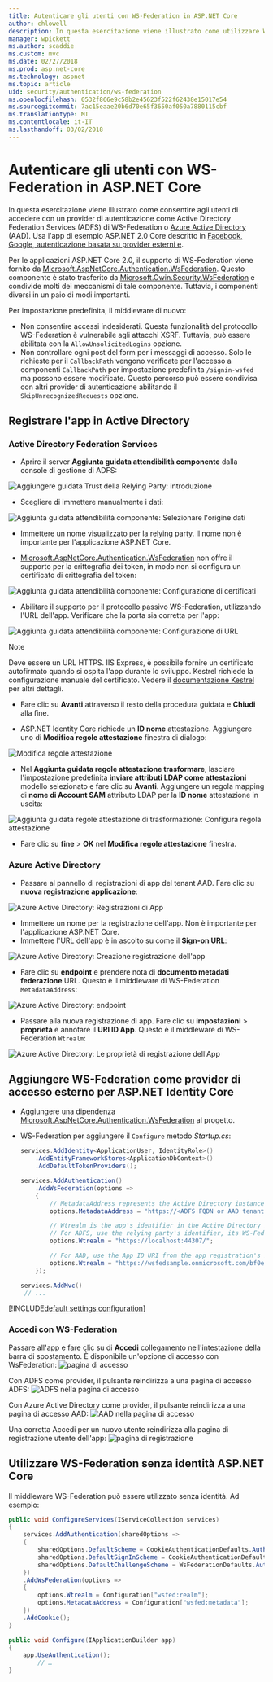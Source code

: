 ```yaml
---
title: Autenticare gli utenti con WS-Federation in ASP.NET Core
author: chlowell
description: In questa esercitazione viene illustrato come utilizzare WS-Federation in un'applicazione ASP.NET Core.
manager: wpickett
ms.author: scaddie
ms.custom: mvc
ms.date: 02/27/2018
ms.prod: asp.net-core
ms.technology: aspnet
ms.topic: article
uid: security/authentication/ws-federation
ms.openlocfilehash: 0532f866e9c58b2e45623f522f62438e15017e54
ms.sourcegitcommit: 7ac15eaae20b6d70e65f3650af050a7880115cbf
ms.translationtype: MT
ms.contentlocale: it-IT
ms.lasthandoff: 03/02/2018
---
```

# <a name="authenticate-users-with-ws-federation-in-aspnet-core"></a>Autenticare gli utenti con WS-Federation in ASP.NET Core

In questa esercitazione viene illustrato come consentire agli utenti di accedere con un provider di autenticazione come Active Directory Federation Services (ADFS) di WS-Federation o [Azure Active Directory](/azure/active-directory/) (AAD). Usa l'app di esempio ASP.NET 2.0 Core descritto in [Facebook, Google, autenticazione basata su provider esterni e](xref:security/authentication/social/index).

Per le applicazioni ASP.NET Core 2.0, il supporto di WS-Federation viene fornito da [Microsoft.AspNetCore.Authentication.WsFederation](https://www.nuget.org/packages/Microsoft.AspNetCore.Authentication.WsFederation). Questo componente è stato trasferito da [Microsoft.Owin.Security.WsFederation](https://www.nuget.org/packages/Microsoft.Owin.Security.WsFederation) e condivide molti dei meccanismi di tale componente. Tuttavia, i componenti diversi in un paio di modi importanti.

Per impostazione predefinita, il middleware di nuovo:

* Non consentire accessi indesiderati. Questa funzionalità del protocollo WS-Federation è vulnerabile agli attacchi XSRF. Tuttavia, può essere abilitata con la `AllowUnsolicitedLogins` opzione.
* Non controllare ogni post del form per i messaggi di accesso. Solo le richieste per il `CallbackPath` vengono verificate per l'accesso a componenti `CallbackPath` per impostazione predefinita `/signin-wsfed` ma possono essere modificate. Questo percorso può essere condivisa con altri provider di autenticazione abilitando il `SkipUnrecognizedRequests` opzione.

## <a name="register-the-app-with-active-directory"></a>Registrare l'app in Active Directory

### <a name="active-directory-federation-services"></a>Active Directory Federation Services

* Aprire il server **Aggiunta guidata attendibilità componente** dalla console di gestione di ADFS:

![Aggiungere guidata Trust della Relying Party: introduzione](ws-federation/_static/AdfsAddTrust.png)

* Scegliere di immettere manualmente i dati:

![Aggiunta guidata attendibilità componente: Selezionare l'origine dati](ws-federation/_static/AdfsSelectDataSource.png)

* Immettere un nome visualizzato per la relying party. Il nome non è importante per l'applicazione ASP.NET Core.

* [Microsoft.AspNetCore.Authentication.WsFederation](https://www.nuget.org/packages/Microsoft.AspNetCore.Authentication.WsFederation) non offre il supporto per la crittografia dei token, in modo non si configura un certificato di crittografia del token:

![Aggiunta guidata attendibilità componente: Configurazione di certificati](ws-federation/_static/AdfsConfigureCert.png)

* Abilitare il supporto per il protocollo passivo WS-Federation, utilizzando l'URL dell'app. Verificare che la porta sia corretta per l'app:

![Aggiunta guidata attendibilità componente: Configurazione di URL](ws-federation/_static/AdfsConfigureUrl.png)

> [!NOTE]
> Deve essere un URL HTTPS. IIS Express, è possibile fornire un certificato autofirmato quando si ospita l'app durante lo sviluppo. Kestrel richiede la configurazione manuale del certificato. Vedere il [documentazione Kestrel](xref:fundamentals/servers/kestrel) per altri dettagli.

* Fare clic su **Avanti** attraverso il resto della procedura guidata e **Chiudi** alla fine.

* ASP.NET Identity Core richiede un **ID nome** attestazione. Aggiungere uno di **Modifica regole attestazione** finestra di dialogo:

![Modifica regole attestazione](ws-federation/_static/EditClaimRules.png)

* Nel **Aggiunta guidata regole attestazione trasformare**, lasciare l'impostazione predefinita **inviare attributi LDAP come attestazioni** modello selezionato e fare clic su **Avanti**. Aggiungere un regola mapping di **nome di Account SAM** attributo LDAP per la **ID nome** attestazione in uscita:

![Aggiunta guidata regole attestazione di trasformazione: Configura regola attestazione](ws-federation/_static/AddTransformClaimRule.png)

* Fare clic su **fine** > **OK** nel **Modifica regole attestazione** finestra.

### <a name="azure-active-directory"></a>Azure Active Directory

* Passare al pannello di registrazioni di app del tenant AAD. Fare clic su **nuova registrazione applicazione**:

![Azure Active Directory: Registrazioni di App](ws-federation/_static/AadNewAppRegistration.png)

* Immettere un nome per la registrazione dell'app. Non è importante per l'applicazione ASP.NET Core.
* Immettere l'URL dell'app è in ascolto su come il **Sign-on URL**:

![Azure Active Directory: Creazione registrazione dell'app](ws-federation/_static/AadCreateAppRegistration.png)

* Fare clic su **endpoint** e prendere nota di **documento metadati federazione** URL. Questo è il middleware di WS-Federation `MetadataAddress`:

![Azure Active Directory: endpoint](ws-federation/_static/AadFederationMetadataDocument.png)

* Passare alla nuova registrazione di app. Fare clic su **impostazioni** > **proprietà** e annotare il **URI ID App**. Questo è il middleware di WS-Federation `Wtrealm`:

![Azure Active Directory: Le proprietà di registrazione dell'App](ws-federation/_static/AadAppIdUri.png)

## <a name="add-ws-federation-as-an-external-login-provider-for-aspnet-core-identity"></a>Aggiungere WS-Federation come provider di accesso esterno per ASP.NET Identity Core

* Aggiungere una dipendenza [Microsoft.AspNetCore.Authentication.WsFederation](https://www.nuget.org/packages/Microsoft.AspNetCore.Authentication.WsFederation) al progetto.
* WS-Federation per aggiungere il `Configure` metodo *Startup.cs*:

    ```csharp
    services.AddIdentity<ApplicationUser, IdentityRole>()
        .AddEntityFrameworkStores<ApplicationDbContext>()
        .AddDefaultTokenProviders();

    services.AddAuthentication()
        .AddWsFederation(options =>
        {
            // MetadataAddress represents the Active Directory instance used to authenticate users.
            options.MetadataAddress = "https://<ADFS FQDN or AAD tenant>/FederationMetadata/2007-06/FederationMetadata.xml";

            // Wtrealm is the app's identifier in the Active Directory instance.
            // For ADFS, use the relying party's identifier, its WS-Federation Passive protocol URL:
            options.Wtrealm = "https://localhost:44307/";

            // For AAD, use the App ID URI from the app registration's Properties blade:
            options.Wtrealm = "https://wsfedsample.onmicrosoft.com/bf0e7e6d-056e-4e37-b9a6-2c36797b9f01";
        });

    services.AddMvc()
     // ...
    ```

[!INCLUDE[default settings configuration](social/includes/default-settings.md)]

### <a name="log-in-with-ws-federation"></a>Accedi con WS-Federation

Passare all'app e fare clic su di **Accedi** collegamento nell'intestazione della barra di spostamento. È disponibile un'opzione di accesso con WsFederation: ![pagina di accesso](ws-federation/_static/WsFederationButton.png)

Con ADFS come provider, il pulsante reindirizza a una pagina di accesso ADFS: ![ADFS nella pagina di accesso](ws-federation/_static/AdfsLoginPage.png)

Con Azure Active Directory come provider, il pulsante reindirizza a una pagina di accesso AAD: ![AAD nella pagina di accesso](ws-federation/_static/AadSignIn.png)

Una corretta Accedi per un nuovo utente reindirizza alla pagina di registrazione utente dell'app: ![pagina di registrazione](ws-federation/_static/Register.png)

## <a name="use-ws-federation-without-aspnet-core-identity"></a>Utilizzare WS-Federation senza identità ASP.NET Core

Il middleware WS-Federation può essere utilizzato senza identità. Ad esempio:

```csharp
public void ConfigureServices(IServiceCollection services)
{
    services.AddAuthentication(sharedOptions =>
    {
        sharedOptions.DefaultScheme = CookieAuthenticationDefaults.AuthenticationScheme;
        sharedOptions.DefaultSignInScheme = CookieAuthenticationDefaults.AuthenticationScheme;
        sharedOptions.DefaultChallengeScheme = WsFederationDefaults.AuthenticationScheme;
    })
    .AddWsFederation(options =>
    {
        options.Wtrealm = Configuration["wsfed:realm"];
        options.MetadataAddress = Configuration["wsfed:metadata"];
    })
    .AddCookie();
}

public void Configure(IApplicationBuilder app)
{
    app.UseAuthentication();
        // …
}
```
